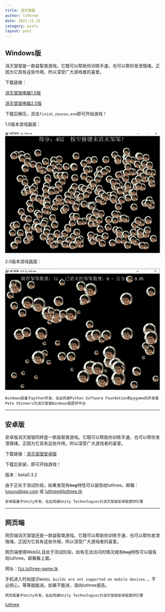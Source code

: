 ```yaml
---
title: 消灭邹邹
author: luthree
date: 2021-11-15
category: posts
layout: post
---
```


## Windows版

消灭邹邹是一款益智类游戏。它既可以帮助你训练手速，也可以帮你发泄情绪。正因为它具有这些作用，所以深受广大游戏者的喜爱。

下载链接：

[消灭邹邹电脑1.0版](https://luthree.lanzoux.com/iQliGwhjbih)

[消灭邹邹电脑2.0版](https://luthree.lanzouo.com/igRP1xwur0h)

下载后解压，双击`finish_zouzou.exe`即可开始游戏！

1.0版本游戏画面：

![消灭邹邹1.0游戏画面](/img/mmexport1636987387142.png)

2.0版本游戏画面：

![消灭邹邹2.0游戏画面](/img/fzz2.0.png)

`Windows版基于python开发，在此鸣谢Python Software Foundation和pygame的开发者Pete Shinners为消灭邹邹Windows版提供平台`

------------

## 安卓版

安卓版消灭邹邹同样是一款益智类游戏。它既可以帮助你训练手速，也可以帮你发泄情绪。正因为它具有这些作用，所以深受广大游戏者的喜爱。

下载链接：[消灭邹邹安卓版](https://luthree.lanzoux.com/iR0Htwycgva)

下载后安装，即可开始游戏！

版本：beta0.3.2

由于正处于测试阶段，如果发现有~~bug~~特性可以报告给luthree。邮箱：lusurui@qq.com 或 luthree@luthree.tk

`安卓版基于Unity开发，在此鸣谢Unity Technologies为消灭邹邹安卓版提供引擎`

----------

## 网页端

网页端消灭邹邹还是一款益智类游戏。它既可以帮助你训练手速，也可以帮你发泄情绪。正因为它具有这些作用，所以深受广大游戏者的喜爱。

网页端使用WebGL且处于测试阶段，如有无法访问的情况或有~~bug~~特性可以报告给luthree。邮箱看上面。

网址：[fzz.luthree-game.tk](http://fzz.luthree-game.tk/)

手机进入时如提示`WebGL builds are not supported on mobile devices.`，不必担心，等等就能进。如果不能进，请向luthree报告。

`网页版基于Unity开发，在此鸣谢Unity Technologies为消灭邹邹安卓版提供引擎`

[luthree](http://luthree.tk)
